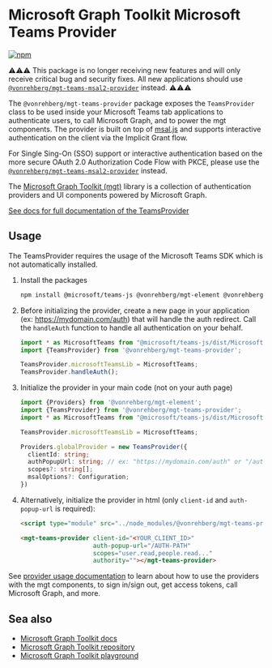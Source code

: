 # Microsoft Graph Toolkit Microsoft Teams Provider

[![npm](https://img.shields.io/npm/v/@vonrehberg/mgt-teams-provider?style=for-the-badge)](https://www.npmjs.com/package/@vonrehberg/mgt-teams-provider)

⚠️⚠️⚠️ This package is no longer receiving new features and will only receive critical bug and security fixes. All new applications should use [`@vonrehberg/mgt-teams-msal2-provider`](https://learn.microsoft.com/graph/toolkit/providers/teams-msal2) instead. ⚠️⚠️⚠️

The `@vonrehberg/mgt-teams-provider` package exposes the `TeamsProvider` class to be used inside your Microsoft Teams tab applications to authenticate users, to call Microsoft Graph, and to power the mgt components. The provider is built on top of [msal.js](https://github.com/AzureAD/microsoft-authentication-library-for-js/tree/dev/lib/msal-core) and supports interactive authentication on the client via the Implicit Grant flow.

For Single Sing-On (SSO) support or interactive authentication based on the more secure OAuth 2.0 Authorization Code Flow with PKCE, please use the [`@vonrehberg/mgt-teams-msal2-provider`](https://learn.microsoft.com/graph/toolkit/providers/teams-msal2) instead.

The [Microsoft Graph Toolkit (mgt)](https://aka.ms/mgt) library is a collection of authentication providers and UI components powered by Microsoft Graph. 

[See docs for full documentation of the TeamsProvider](https://learn.microsoft.com/graph/toolkit/providers/teams)

## Usage

The TeamsProvider requires the usage of the Microsoft Teams SDK which is not automatically installed.

1. Install the packages

    ```bash
    npm install @microsoft/teams-js @vonrehberg/mgt-element @vonrehberg/mgt-teams-provider
    ```

1. Before initializing the provider, create a new page in your application (ex: https://mydomain.com/auth) that will handle the auth redirect. Call the `handleAuth` function to handle all authentication on your behalf.

    ```ts
    import * as MicrosoftTeams from "@microsoft/teams-js/dist/MicrosoftTeams";
    import {TeamsProvider} from '@vonrehberg/mgt-teams-provider';

    TeamsProvider.microsoftTeamsLib = MicrosoftTeams;
    TeamsProvider.handleAuth();
    ```

3. Initialize the provider in your main code (not on your auth page)

    ```ts
    import {Providers} from '@vonrehberg/mgt-element';
    import {TeamsProvider} from '@vonrehberg/mgt-teams-provider';
    import * as MicrosoftTeams from "@microsoft/teams-js/dist/MicrosoftTeams";

    TeamsProvider.microsoftTeamsLib = MicrosoftTeams;

    Providers.globalProvider = new TeamsProvider({
      clientId: string;
      authPopupUrl: string; // ex: "https://mydomain.com/auth" or "/auth"
      scopes?: string[];
      msalOptions?: Configuration;
    })
    ```

3. Alternatively, initialize the provider in html (only `client-id` and `auth-popup-url` is required):

    ```html
    <script type="module" src="../node_modules/@vonrehberg/mgt-teams-provider/dist/es6/index.js" />

    <mgt-teams-provider client-id="<YOUR_CLIENT_ID>"
                        auth-popup-url="/AUTH-PATH"
                        scopes="user.read,people.read..." 
                        authority=""></mgt-teams-provider>
    ```

See [provider usage documentation](https://learn.microsoft.com/graph/toolkit/providers) to learn about how to use the providers with the mgt components, to sign in/sign out, get access tokens, call Microsoft Graph, and more.

## Sea also
* [Microsoft Graph Toolkit docs](https://aka.ms/mgt-docs)
* [Microsoft Graph Toolkit repository](https://aka.ms/mgt)
* [Microsoft Graph Toolkit playground](https://mgt.dev)